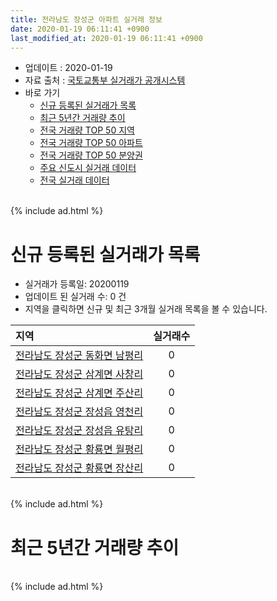 ```yaml
---
title: 전라남도 장성군 아파트 실거래 정보
date: 2020-01-19 06:11:41 +0900
last_modified_at: 2020-01-19 06:11:41 +0900
---
```


* 업데이트 : 2020-01-19
* 자료 출처 : [국토교통부 실거래가 공개시스템](http://rt.molit.go.kr)
* 바로 가기
    * [신규 등록된 실거래가 목록](#신규-등록된-실거래가-목록)
    * [최근 5년간 거래량 추이](#최근-5년간-거래량-추이)
    * [전국 거래량 TOP 50 지역](https://apt-info.github.io/apt-trade-info/최근-3개월-전국에서-가장-거래가-많이-발생한-지역)
    * [전국 거래량 TOP 50 아파트](https://apt-info.github.io/apt-trade-info/최근-3개월-전국에서-가장-거래가-많이-발생한-아파트)
    * [전국 거래량 TOP 50 분양권](https://apt-info.github.io/apt-trade-info/최근-3개월-전국에서-가장-거래가-많이-발생한-분양권)
    * [주요 신도시 실거래 데이터](https://apt-info.github.io/apt-trade-info/주요-신도시)
    * [전국 실거래 데이터](https://apt-info.github.io/apt-trade-info/전국)

<br>
{% include ad.html %}
<br>

# 신규 등록된 실거래가 목록
* 실거래가 등록일: 20200119
* 업데이트 된 실거래 수: 0 건
* 지역을 클릭하면 신규 및 최근 3개월 실거래 목록을 볼 수 있습니다.


|지역|실거래수|
|:---|:---:|
|[전라남도 장성군 동화면 남평리](https://apt-info.github.io/apt-trade-info/전라남도-장성군-동화면-남평리)|0|
|[전라남도 장성군 삼계면 사창리](https://apt-info.github.io/apt-trade-info/전라남도-장성군-삼계면-사창리)|0|
|[전라남도 장성군 삼계면 주산리](https://apt-info.github.io/apt-trade-info/전라남도-장성군-삼계면-주산리)|0|
|[전라남도 장성군 장성읍 영천리](https://apt-info.github.io/apt-trade-info/전라남도-장성군-장성읍-영천리)|0|
|[전라남도 장성군 장성읍 유탕리](https://apt-info.github.io/apt-trade-info/전라남도-장성군-장성읍-유탕리)|0|
|[전라남도 장성군 황룡면 월평리](https://apt-info.github.io/apt-trade-info/전라남도-장성군-황룡면-월평리)|0|
|[전라남도 장성군 황룡면 장산리](https://apt-info.github.io/apt-trade-info/전라남도-장성군-황룡면-장산리)|0|


<br>
{% include ad.html %}
<br>

# 최근 5년간 거래량 추이


<div style="width:100%;">
    <canvas id="deal_progress" height="200"></canvas>
</div>

<script>
new Chart(document.getElementById("deal_progress"), {
    type: 'line',
    data: {
        labels: ['201501','201502','201503','201504','201505','201506','201507','201508','201509','201510','201511','201512','201601','201602','201603','201604','201605','201606','201607','201608','201609','201610','201611','201612','201701','201702','201703','201704','201705','201706','201707','201708','201709','201710','201711','201712','201801','201802','201803','201804','201805','201806','201807','201808','201809','201810','201811','201812','201901','201902','201903','201904','201905','201906','201907','201908','201909','201910','201911','201912','202001'],
        datasets: [{
            label: '매매',
            pointRadius: 1,
            data: [13, 5, 11, 14, 10, 16, 13, 13, 16, 10, 14, 12, 8, 8, 12, 8, 8, 7, 5, 5, 5, 3, 7, 6, 11, 8, 7, 9, 9, 9, 9, 9, 6, 9, 7, 9, 11, 6, 8, 9, 7, 13, 10, 9, 5, 11, 13, 7, 6, 4, 7, 6, 7, 10, 8, 9, 3, 7, 6, 12, 3],
            borderColor: "rgba(255, 201, 14, 1)",
            backgroundColor: "rgba(255, 201, 14, 0.5)",
            fill: false,
            lineTension: 0
        },{
            label: '전월세',
            pointRadius: 1,
            data: [4, 3, 6, 5, 6, 4, 6, 6, 2, 2, 11, 3, 4, 2, 5, 1, 7, 5, 5, 7, 8, 8, 4, 6, 6, 4, 7, 3, 4, 5, 5, 3, 34, 15, 11, 8, 6, 5, 8, 4, 4, 5, 3, 7, 4, 8, 6, 5, 6, 2, 6, 7, 1, 2, 4, 4, 8, 9, 4, 11, 2],
            borderColor: "rgba(0, 141, 185, 1)",
            backgroundColor: "rgba(0, 141, 185, 0.5)",
            fill: false,
            lineTension: 0
        }
        ]
    },
    options: {
        responsive: true,
        title: {
            display: false
        },
        tooltips: {
            mode: 'index',
            intersect: false
        },
        hover: {
            mode: 'nearest',
            intersect: true
        },
        scales: {
            xAxes: [{
                display: true,
                scaleLabel: {
                    display: true,
                    labelString: '년/월'
                }
            }],
            yAxes: [{
                display: true,
                ticks: {
                    suggestedMin: 0,
                },
                scaleLabel: {
                    display: true,
                    labelString: '실거래 수'
                }
            }]
        }
    }
});

</script>


<br>
{% include ad.html %}
<br>


